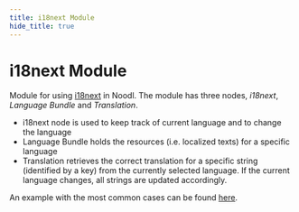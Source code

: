 ```yaml
---
title: i18next Module
hide_title: true
---
```

# i18next Module

Module for using [i18next](https://www.i18next.com) in Noodl.
The module has three nodes, _i18next_, _Language Bundle_ and _Translation_.

- i18next node is used to keep track of current language and to change the language
- Language Bundle holds the resources (i.e. localized texts) for a specific language
- Translation retrieves the correct translation for a specific string (identified by a key) from the currently selected language. If the current language changes, all strings are updated accordingly.

An example with the most common cases can be found [here](/library/examples/localization).
